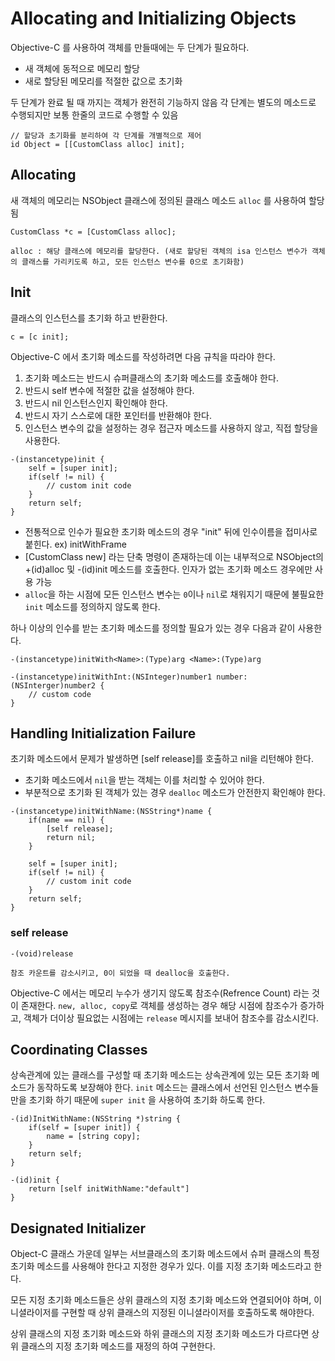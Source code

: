 # Allocating and Initializing Objects

Objective-C 를 사용하여 객체를 만들때에는 두 단계가 필요하다.

+ 새 객체에 동적으로 메모리 할당
+ 새로 할당된 메모리를 적절한 값으로 초기화

두 단계가 완료 될 때 까지는 객체가 완전히 기능하지 않음
각 단계는 별도의 메소드로 수행되지만 보통 한줄의 코드로 수행할 수 있음

```
// 할당과 초기화를 분리하여 각 단계를 개별적으로 제어
id Object = [[CustomClass alloc] init];
```

## Allocating

새 객체의 메모리는 NSObject 클래스에 정의된 클래스 메소드 `alloc` 를 사용하여 할당 됨

```
CustomClass *c = [CustomClass alloc];

alloc : 해당 클래스에 메모리를 할당한다. (새로 할당된 객체의 isa 인스턴스 변수가 객체의 클래스를 가리키도록 하고, 모든 인스턴스 변수를 0으로 초기화함)
```

## Init

클래스의 인스턴스를 초기화 하고 반환한다.

```
c = [c init];
```

Objective-C 에서 초기화 메소드를 작성하려면 다음 규칙을 따라야 한다.

1. 초기화 메소드는 반드시 슈퍼클래스의 초기화 메소드를 호출해야 한다.
2. 반드시 self 변수에 적절한 값을 설정해야 한다.
3. 반드시 nil 인스턴스인지 확인해야 한다.
4. 반드시 자기 스스로에 대한 포인터를 반환해야 한다.
5. 인스턴스 변수의 값을 설정하는 경우 접근자 메소드를 사용하지 않고, 직접 할당을 사용한다.

```
-(instancetype)init {
    self = [super init];
    if(self != nil) {
        // custom init code
    }
    return self;
}
```

+ 전통적으로 인수가 필요한 초기화 메소드의 경우 "init" 뒤에 인수이름을 접미사로 붙힌다. ex) initWithFrame
+ [CustomClass new] 라는 단축 명령이 존재하는데 이는 내부적으로 NSObject의 +(id)alloc 및 -(id)init 메소드를 호출한다. 인자가 없는 초기화 메소드 경우에만 사용 가능
+ `alloc`을 하는 시점에 모든 인스턴스 변수는 `0`이나 `nil`로 채워지기 때문에 불필요한 `init` 메소드를 정의하지 않도록 한다.

하나 이상의 인수를 받는 초기화 메소드를 정의할 필요가 있는 경우 다음과 같이 사용한다.

```
-(instancetype)initWith<Name>:(Type)arg <Name>:(Type)arg

-(instancetype)initWithInt:(NSInteger)number1 number:(NSInterger)number2 {
    // custom code
}
```

## Handling Initialization Failure

초기화 메소드에서 문제가 발생하면 [self release]를 호출하고 nil을 리턴해야 한다.

* 초기화 메소드에서 `nil`을 받는 객체는 이를 처리할 수 있어야 한다.
* 부분적으로 초기화 된 객체가 있는 경우 `dealloc` 메소드가 안전한지 확인해야 한다.

```
-(instancetype)initWithName:(NSString*)name {
    if(name == nil) {
        [self release];
        return nil;
    }

    self = [super init];
    if(self != nil) {
        // custom init code
    }
    return self;
}
```

### self release

```
-(void)release

참조 카운트를 감소시키고, 0이 되었을 때 dealloc을 호출한다.
```
Objective-C 에서는 메모리 누수가 생기지 않도록 참조수(Refrence Count) 라는 것이 존재한다.
`new, alloc, copy`로 객체를 생성하는 경우 해당 시점에 참조수가 증가하고, 객체가 더이상 필요없는 시점에는 `release` 메시지를 보내어 참조수를 감소시킨다.

## Coordinating Classes

상속관계에 있는 클래스를 구성할 때 초기화 메소드는 상속관계에 있는 모든 초기화 메소드가 동작하도록 보장해야 한다. 
`init` 메소드는 클래스에서 선언된 인스턴스 변수들만을 초기화 하기 때문에 `super init` 을 사용하여 초기화 하도록 한다.

```
-(id)InitWithName:(NSString *)string {
    if(self = [super init]) {
        name = [string copy];
    }
    return self;
}

-(id)init {
    return [self initWithName:"default"]
}
```

## Designated Initializer

Object-C 클래스 가운데 일부는 서브클래스의 초기화 메소드에서 슈퍼 클래스의 특정 초기화 메소드를 사용해야 한다고 지정한 경우가 있다. 이를 지정 초기화 메소드라고 한다.

모든 지정 초기화 메소드들은 상위 클래스의 지정 초기화 메소드와 연결되어야 하며, 이니셜라이저를 구현할 때 상위 클래스의 지정된 이니셜라이저를 호출하도록 해야한다.

상위 클래스의 지정 초기화 메소드와 하위 클래스의 지정 초기화 메소드가 다르다면 상위 클래스의 지정 초기화 메소드를 재정의 하여 구현한다.
